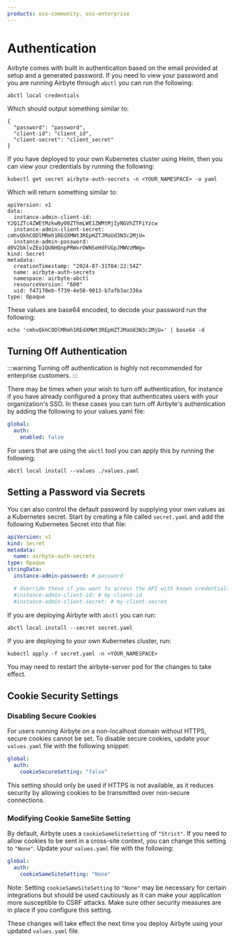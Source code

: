 ```yaml
---
products: oss-community, oss-enterprise
---
```


# Authentication

Airbyte comes with built in authentication based on the email provided at setup and a generated password. If you need to
view your password and you are running Airbyte through `abctl` you can run the following:

```shell
abctl local credentials
```
Which should output something similar to:

```shell
{
  "password": "password",
  "client-id": "client_id",
  "client-secret": "client_secret"
}
```

If you have deployed to your own Kubernetes cluster using Helm, then you can view your credentials by running the 
following:

```shell
kubectl get secret airbyte-auth-secrets -n <YOUR_NAMESPACE> -o yaml
```

Which will return something similar to:

```shell
apiVersion: v1
data:
  instance-admin-client-id: Y2Q1ZTc4ZWEtMzkwNy00ZThmLWE1ZWMtMjIyNGVhZTFiYzcw
  instance-admin-client-secret: cmhvQkhCODlMRmh1REdXMWt3REpHZTJMaUd3N3c2MjU=
  instance-admin-password: d0V2bklvZEo1QUNHQnpPRWxrOWNSeHdFUGpJMWVzMWg=
kind: Secret
metadata:
  creationTimestamp: "2024-07-31T04:22:54Z"
  name: airbyte-auth-secrets
  namespace: airbyte-abctl
  resourceVersion: "600"
  uid: f47170eb-f739-4e58-9013-b7afb3ac336a
type: Opaque
```

These values are base64 encoded, to decode your password run the following:

```shell
echo 'cmhvQkhCODlMRmh1REdXMWt3REpHZTJMaUd3N3c2MjU=' | base64 -d
```

## Turning Off Authentication

:::warning
Turning off authentication is highly not recommended for enterprise customers.
:::

There may be times when your wish to turn off authentication, for instance if you have already configured a proxy that 
authenticates users with your organization's SSO. In these cases you can turn off Airbyte's authentication by adding the 
following to your values.yaml file:

```yaml
global:
  auth:
    enabled: false
```

For users that are using the `abctl` tool you can apply this by running the following:

```shell
abctl local install --values ./values.yaml
```

## Setting a Password via Secrets

You can also control the default password by supplying your own values as a Kubernetes secret. Start by creating a file 
called `secret.yaml` and add the following Kubernetes Secret into that file:

```yaml
apiVersion: v1
kind: Secret
metadata:
  name: airbyte-auth-secrets
type: Opaque
stringData:
  instance-admin-password: # password

  # Override these if you want to access the API with known credentials
  #instance-admin-client-id: # my-client-id
  #instance-admin-client-secret: # my-client-secret
```

If you are deploying Airbyte with `abctl` you can run:

```shell
abctl local install --secret secret.yaml
```

If you are deploying to your own Kubernetes cluster, run:

```shell
kubectl apply -f secret.yaml -n <YOUR_NAMESPACE>
```

You may need to restart the airbyte-server pod for the changes to take effect.

## Cookie Security Settings

### Disabling Secure Cookies
For users running Airbyte on a non-localhost domain without HTTPS, secure cookies cannot be set. To disable secure cookies, update your `values.yaml` file with the following snippet:

```yaml
global:
  auth:
    cookieSecureSetting: "false"
```
This setting should only be used if HTTPS is not available, as it reduces security by allowing cookies to be transmitted over non-secure connections.

### Modifying Cookie SameSite Setting
By default, Airbyte uses a `cookieSameSiteSetting` of `"Strict"`. If you need to allow cookies to be sent in a cross-site context, you can change this setting to `"None"`. Update your `values.yaml` file with the following:

```yaml
global:
  auth:
    cookieSameSiteSetting: "None"
```

Note: Setting `cookieSameSiteSetting` to `"None"` may be necessary for certain integrations but should be used cautiously as it can make your application more susceptible to CSRF attacks. Make sure other security measures are in place if you configure this setting.

These changes will take effect the next time you deploy Airbyte using your updated `values.yaml` file.

